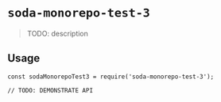 # `soda-monorepo-test-3`

> TODO: description

## Usage

```
const sodaMonorepoTest3 = require('soda-monorepo-test-3');

// TODO: DEMONSTRATE API
```
